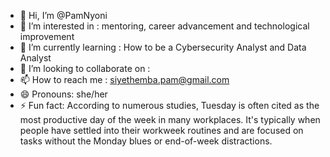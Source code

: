 - 👋 Hi, I’m @PamNyoni
- 👀 I’m interested in : mentoring, career advancement and technological improvement
- 🌱 I’m currently learning : How to be a Cybersecurity Analyst and Data Analyst
- 💞️ I’m looking to collaborate on : 
- 📫 How to reach me : siyethemba.pam@gmail.com
- 😄 Pronouns: she/her
- ⚡ Fun fact: According to numerous studies, Tuesday is often cited as the most productive day of the week in many workplaces. It's typically when people have settled into their workweek routines and are focused on tasks without the Monday blues or end-of-week distractions.

<!---
PamNyoni/PamNyoni is a ✨ special ✨ repository because its `README.md` (this file) appears on your GitHub profile.
You can click the Preview link to take a look at your changes.
--->
